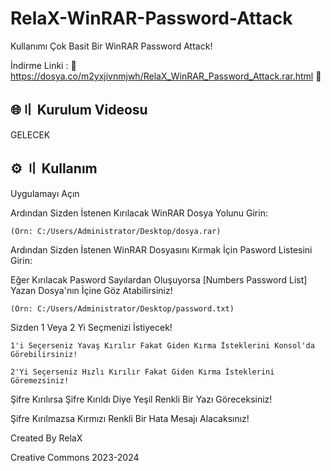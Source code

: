 # RelaX-WinRAR-Password-Attack
Kullanımı Çok Basit Bir WinRAR Password Attack!

İndirme Linki : 🔴 https://dosya.co/m2yxjivnmjwh/RelaX_WinRAR_Password_Attack.rar.html 🔴

## 🌐〢 Kurulum Videosu
GELECEK

## ⚙️ 〢 Kullanım

Uygulamayı Açın

Ardından Sizden İstenen Kırılacak WinRAR Dosya Yolunu Girin:
```
(Örn: C:/Users/Administrator/Desktop/dosya.rar)
```
Ardından Sizden İstenen WinRAR Dosyasını Kırmak İçin Pasword Listesini Girin:

Eğer Kırılacak Pasword Sayılardan Oluşuyorsa  [Numbers Password List] Yazan Dosya'nın İçine Göz Atabilirsiniz! 
```
(Örn: C:/Users/Administrator/Desktop/password.txt)
```
Sizden 1 Veya 2 Yi Seçmenizi İstiyecek!
```
1'i Seçerseniz Yavaş Kırılır Fakat Giden Kırma İsteklerini Konsol'da Görebilirsiniz! 
```
```
2'Yi Seçerseniz Hızlı Kırılır Fakat Giden Kırma İsteklerini Göremezsiniz!
```
Şifre Kırılırsa Şifre Kırıldı Diye Yeşil Renkli Bir Yazı Göreceksiniz!

Şifre Kırılmazsa Kırmızı Renkli Bir Hata Mesajı Alacaksınız!

Created By RelaX

Creative Commons 2023-2024

